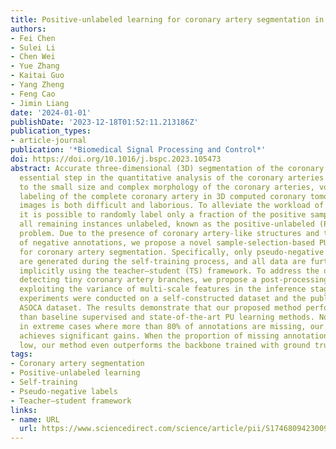 ```yaml
---
title: Positive-unlabeled learning for coronary artery segmentation in CCTA images
authors:
- Fei Chen
- Sulei Li
- Chen Wei
- Yue Zhang
- Kaitai Guo
- Yang Zheng
- Feng Cao
- Jimin Liang
date: '2024-01-01'
publishDate: '2023-12-18T01:52:11.213186Z'
publication_types:
- article-journal
publication: '*Biomedical Signal Processing and Control*'
doi: https://doi.org/10.1016/j.bspc.2023.105473
abstract: Accurate three-dimensional (3D) segmentation of the coronary artery is an
  essential step in the quantitative analysis of the coronary arteries. However, due
  to the small size and complex morphology of the coronary arteries, voxel-by-voxel
  labeling of the complete coronary artery in 3D computed coronary tomography angiography
  images is both difficult and laborious. To alleviate the workload of annotating,
  it is possible to randomly label only a fraction of the positive samples and leave
  all remaining instances unlabeled, known as the positive-unlabeled (PU) learning
  problem. Due to the presence of coronary artery-like structures and the absence
  of negative annotations, we propose a novel sample-selection-based PU learning method
  for coronary artery segmentation. Specifically, only pseudo-negative labels (PNLs)
  are generated during the self-training process, and all data are further exploited
  implicitly using the teacher–student (TS) framework. To address the difficulty of
  detecting tiny coronary artery branches, we propose a post-processing method by
  exploiting the variance of multi-scale features in the inference stage. Extensive
  experiments were conducted on a self-constructed dataset and the publicly available
  ASOCA dataset. The results demonstrate that our proposed method performs better
  than baseline supervised and state-of-the-art PU learning methods. Notably, even
  in extreme cases where more than 80% of annotations are missing, our method still
  achieves significant gains. When the proportion of missing annotations is relatively
  low, our method even outperforms the backbone trained with ground truth annotations.
tags:
- Coronary artery segmentation
- Positive-unlabeled learning
- Self-training
- Pseudo-negative labels
- Teacher–student framework
links:
- name: URL
  url: https://www.sciencedirect.com/science/article/pii/S1746809423009060
---
```

